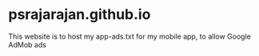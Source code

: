 # psrajarajan.github.io
This website is to host my app-ads.txt for my mobile app, to allow Google AdMob ads
